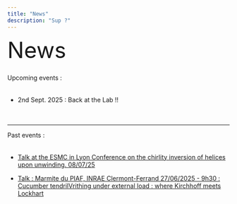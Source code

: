 ```yaml
---
title: "News"
description: "Sup ?"
---
```

<div style="font-size: 50px;">
  News
</div>

<div style="padding-top: 10px;"></div>


Upcoming events :

<div style="padding-top: 5px;"></div>


- 2nd Sept. 2025 : Back at the Lab !!
<div style="padding-top: 20px;"></div>

---


Past events :
<div style="padding-top: 5px;"></div>


- [Talk at the ESMC in Lyon Conference on the chirlity inversion of helices upon unwinding. 08/07/25](https://esmc2025.sciencesconf.org)


- [Talk : Marmite du PIAF, INRAE Clermont-Ferrand 27/06/2025 - 9h30 : Cucumber tendrilVrithing under external load : where Kirchhoff meets Lockhart ](https://piaf.clermont.hub.inrae.fr/seminaires-et-evenements/marmites-du-piaf/marmite-27-06-2025-9h30)
